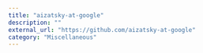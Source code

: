 ```yaml
---
title: "aizatsky-at-google"
description: ""
external_url: "https://github.com/aizatsky-at-google"
category: "Miscellaneous"
---
```

